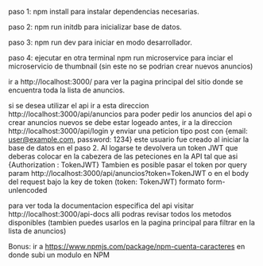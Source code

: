 paso 1: npm install para instalar dependencias necesarias.

paso 2: npm run initdb para inicializar base de datos.

paso 3: npm run dev para iniciar en modo desarrollador.

paso 4: ejecutar en otra terminal npm run microservice para inciar el microservicio de thumbnail (sin este no se podrian crear nuevos anuncios)

ir a http://localhost:3000/ para ver la pagina principal del sitio donde se encuentra toda la lista de anuncios.

si se desea utilizar el api ir a esta direccion http://localhost:3000/api/anuncios para poder pedir los anuncios del api o crear anuncios nuevos se debe estar logeado antes, ir a la direccion http://localhost:3000/api/login y enviar una peticion tipo post con {email: user@example.com, password: 1234} este usuario fue creado al iniciar la base de datos en el paso 2. Al logarse te devolvera un token JWT que deberas colocar en la cabezera de las peteciones en la API tal que asi {Authorization : TokenJWT} Tambien es posible pasar el token por query param http://localhost:3000/api/anuncios?token=TokenJWT o en el body del request bajo la key de token (token: TokenJWT) formato form-unlencoded

para ver toda la documentacion especifica del api visitar http://localhost:3000/api-docs alli podras revisar todos los metodos disponibles (tambien puedes usarlos en la pagina principal para filtrar en la lista de anuncios)

Bonus: ir a https://www.npmjs.com/package/npm-cuenta-caracteres en donde subi un modulo en NPM
